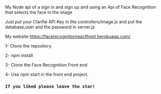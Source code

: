 My Node api of a sign in and sign up and using an Api of Face Recognition that selects the face in the image

Just put your Clarifai API Key in the controllers/image.js and put the database,user and the password in server.js

My website https://facerecognitionreactfront.herokuapp.com/

1- Clone the repository 

2- npm install

3- Clone the Face Recognition Front end 

4- Use npm start in the front end project.

### `If you liked please leave the star!`

